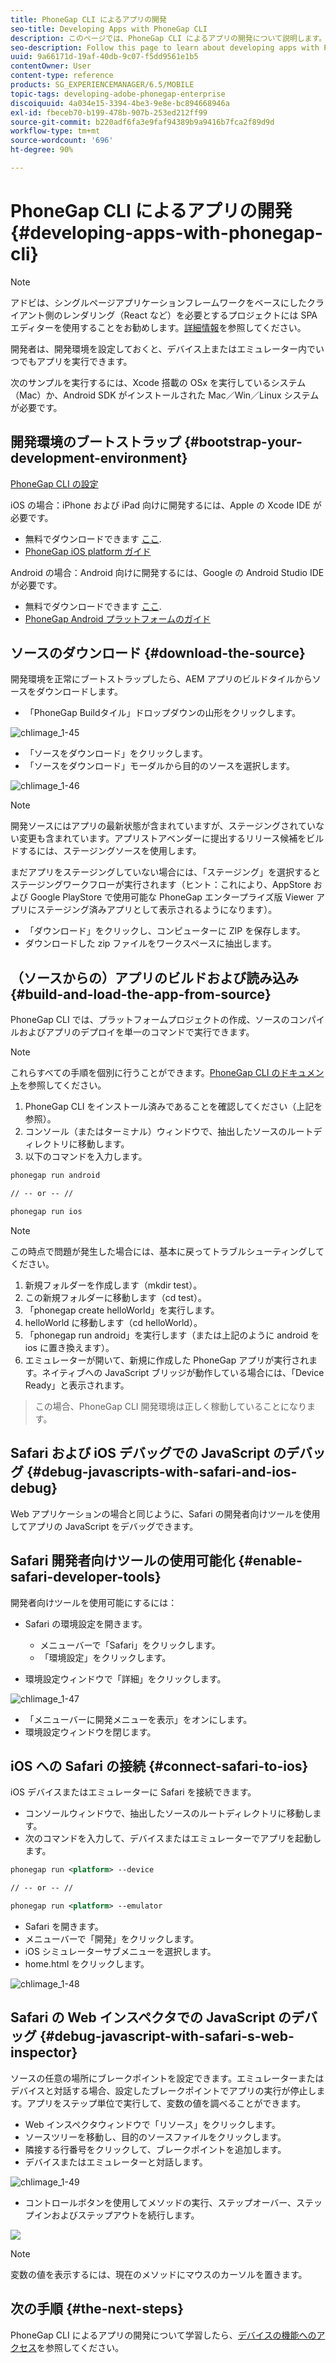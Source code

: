 ```yaml
---
title: PhoneGap CLI によるアプリの開発
seo-title: Developing Apps with PhoneGap CLI
description: このページでは、PhoneGap CLI によるアプリの開発について説明します。
seo-description: Follow this page to learn about developing apps with PhoneGap CLI.
uuid: 9a66171d-19af-40db-9c07-f5dd9561e1b5
contentOwner: User
content-type: reference
products: SG_EXPERIENCEMANAGER/6.5/MOBILE
topic-tags: developing-adobe-phonegap-enterprise
discoiquuid: 4a034e15-3394-4be3-9e8e-bc894668946a
exl-id: fbeceb70-b199-478b-907b-253ed212ff99
source-git-commit: b220adf6fa3e9faf94389b9a9416b7fca2f89d9d
workflow-type: tm+mt
source-wordcount: '696'
ht-degree: 90%

---
```


# PhoneGap CLI によるアプリの開発{#developing-apps-with-phonegap-cli}

>[!NOTE]
>
>アドビは、シングルページアプリケーションフレームワークをベースにしたクライアント側のレンダリング（React など）を必要とするプロジェクトには SPA エディターを使用することをお勧めします。[詳細情報](/help/sites-developing/spa-overview.md)を参照してください。

開発者は、開発環境を設定しておくと、デバイス上またはエミュレーター内でいつでもアプリを実行できます。

次のサンプルを実行するには、Xcode 搭載の OSx を実行しているシステム（Mac）か、Android SDK がインストールされた Mac／Win／Linux システムが必要です。

## 開発環境のブートストラップ {#bootstrap-your-development-environment}

[PhoneGap CLI の設定](https://docs.phonegap.com/en/4.0.0/guide_cli_index.md.html#The%20Command-Line%20Interface)

iOS の場合：iPhone および iPad 向けに開発するには、Apple の Xcode IDE が必要です。

* 無料でダウンロードできます [ここ](https://developer.apple.com/xcode/downloads/).
* [PhoneGap iOS platform ガイド](https://docs.phonegap.com/en/4.0.0/guide_platforms_ios_index.md.html#iOS%20Platform%20Guide)

Android の場合：Android 向けに開発するには、Google の Android Studio IDE が必要です。

* 無料でダウンロードできます [ここ](https://developer.android.com/sdk/index.html).
* [PhoneGap Android プラットフォームのガイド](https://docs.phonegap.com/en/4.0.0/guide_platforms_android_index.md.html#Android%20Platform%20Guide)

## ソースのダウンロード {#download-the-source}

開発環境を正常にブートストラップしたら、AEM アプリのビルドタイルからソースをダウンロードします。

* 「PhoneGap Buildタイル」ドロップダウンの山形をクリックします。

![chlimage_1-45](assets/chlimage_1-45.png)

* 「ソースをダウンロード」をクリックします。
* 「ソースをダウンロード」モーダルから目的のソースを選択します。

![chlimage_1-46](assets/chlimage_1-46.png)

>[!NOTE]
>
>開発ソースにはアプリの最新状態が含まれていますが、ステージングされていない変更も含まれています。アプリストアベンダーに提出するリリース候補をビルドするには、ステージングソースを使用します。
>
>まだアプリをステージングしていない場合には、「ステージング」を選択するとステージングワークフローが実行されます（ヒント：これにより、AppStore および Google PlayStore で使用可能な PhoneGap エンタープライズ版 Viewer アプリにステージング済みアプリとして表示されるようになります）。

* 「ダウンロード」をクリックし、コンピューターに ZIP を保存します。
* ダウンロードした zip ファイルをワークスペースに抽出します。

## （ソースからの）アプリのビルドおよび読み込み {#build-and-load-the-app-from-source}

PhoneGap CLI では、プラットフォームプロジェクトの作成、ソースのコンパイルおよびアプリのデプロイを単一のコマンドで実行できます。

>[!NOTE]
>
>これらすべての手順を個別に行うことができます。[PhoneGap CLI のドキュメント](https://phonegap.com/blog/2014/11/13/phonegap-cli-3-6-3/)を参照してください。

1. PhoneGap CLI をインストール済みであることを確認してください（上記を参照）。
1. コンソール（またはターミナル）ウィンドウで、抽出したソースのルートディレクトリに移動します。
1. 以下のコマンドを入力します。

```xml
phonegap run android

// -- or -- //

phonegap run ios
```

>[!NOTE]
>
>この時点で問題が発生した場合には、基本に戻ってトラブルシューティングしてください。
>
>1. 新規フォルダーを作成します（mkdir test）。
>1. この新規フォルダーに移動します（cd test）。
>1. 「phonegap create helloWorld」を実行します。
>1. helloWorld に移動します（cd helloWorld）。
>1. 「phonegap run android」を実行します（または上記のように android を ios に置き換えます）。
>1. エミュレーターが開いて、新規に作成した PhoneGap アプリが実行されます。ネイティブへの JavaScript ブリッジが動作している場合には、「Device Ready」と表示されます。

>
>この場合、PhoneGap CLI 開発環境は正しく稼動していることになります。

## Safari および iOS デバッグでの JavaScript のデバッグ {#debug-javascripts-with-safari-and-ios-debug}

Web アプリケーションの場合と同じように、Safari の開発者向けツールを使用してアプリの JavaScript をデバッグできます。

## Safari 開発者向けツールの使用可能化 {#enable-safari-developer-tools}

開発者向けツールを使用可能にするには：

* Safari の環境設定を開きます。

   * メニューバーで「Safari」をクリックします。
   * 「環境設定」をクリックします。

* 環境設定ウィンドウで「詳細」をクリックします。

![chlimage_1-47](assets/chlimage_1-47.png)

* 「メニューバーに開発メニューを表示」をオンにします。
* 環境設定ウィンドウを閉じます。

## iOS への Safari の接続 {#connect-safari-to-ios}

iOS デバイスまたはエミュレーターに Safari を接続できます。

* コンソールウィンドウで、抽出したソースのルートディレクトリに移動します。
* 次のコマンドを入力して、デバイスまたはエミュレーターでアプリを起動します。

```xml
phonegap run <platform> --device

// -- or -- //

phonegap run <platform> --emulator
```

* Safari を開きます。
* メニューバーで「開発」をクリックします。
* iOS シミュレーターサブメニューを選択します。
* home.html をクリックします。

![chlimage_1-48](assets/chlimage_1-48.png)

## Safari の Web インスペクタでの JavaScript のデバッグ {#debug-javascript-with-safari-s-web-inspector}

ソースの任意の場所にブレークポイントを設定できます。エミュレーターまたはデバイスと対話する場合、設定したブレークポイントでアプリの実行が停止します。アプリをステップ単位で実行して、変数の値を調べることができます。

* Web インスペクタウィンドウで「リソース」をクリックします。
* ソースツリーを移動し、目的のソースファイルをクリックします。
* 隣接する行番号をクリックして、ブレークポイントを追加します。
* デバイスまたはエミュレーターと対話します。

![chlimage_1-49](assets/chlimage_1-49.png)

* コントロールボタンを使用してメソッドの実行、ステップオーバー、ステップインおよびステップアウトを続行します。

![](do-not-localize/chlimage_1-4.png)

>[!NOTE]
>
>変数の値を表示するには、現在のメソッドにマウスのカーソルを置きます。

## 次の手順 {#the-next-steps}

PhoneGap CLI によるアプリの開発について学習したら、[デバイスの機能へのアクセス](/help/mobile/phonegap-access-device-features.md)を参照してください。
